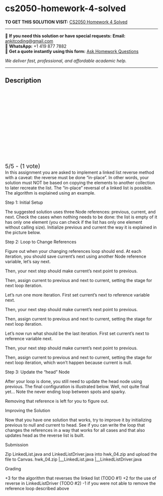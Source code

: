 # cs2050-homework-4-solved
**TO GET THIS SOLUTION VISIT:** [CS2050 Homework 4 Solved](https://www.ankitcodinghub.com/product/cs2050-instructions-solved-6/)


---

📩 **If you need this solution or have special requests:** **Email:** ankitcoding@gmail.com  
📱 **WhatsApp:** +1 419 877 7882  
📄 **Get a quote instantly using this form:** [Ask Homework Questions](https://www.ankitcodinghub.com/services/ask-homework-questions/)

*We deliver fast, professional, and affordable academic help.*

---

<h2>Description</h2>



<div class="kk-star-ratings kksr-auto kksr-align-center kksr-valign-top" data-payload="{&quot;align&quot;:&quot;center&quot;,&quot;id&quot;:&quot;126826&quot;,&quot;slug&quot;:&quot;default&quot;,&quot;valign&quot;:&quot;top&quot;,&quot;ignore&quot;:&quot;&quot;,&quot;reference&quot;:&quot;auto&quot;,&quot;class&quot;:&quot;&quot;,&quot;count&quot;:&quot;1&quot;,&quot;legendonly&quot;:&quot;&quot;,&quot;readonly&quot;:&quot;&quot;,&quot;score&quot;:&quot;5&quot;,&quot;starsonly&quot;:&quot;&quot;,&quot;best&quot;:&quot;5&quot;,&quot;gap&quot;:&quot;4&quot;,&quot;greet&quot;:&quot;Rate this product&quot;,&quot;legend&quot;:&quot;5\/5 - (1 vote)&quot;,&quot;size&quot;:&quot;24&quot;,&quot;title&quot;:&quot;CS2050 Homework 4 Solved&quot;,&quot;width&quot;:&quot;138&quot;,&quot;_legend&quot;:&quot;{score}\/{best} - ({count} {votes})&quot;,&quot;font_factor&quot;:&quot;1.25&quot;}">

<div class="kksr-stars">

<div class="kksr-stars-inactive">
            <div class="kksr-star" data-star="1" style="padding-right: 4px">


<div class="kksr-icon" style="width: 24px; height: 24px;"></div>
        </div>
            <div class="kksr-star" data-star="2" style="padding-right: 4px">


<div class="kksr-icon" style="width: 24px; height: 24px;"></div>
        </div>
            <div class="kksr-star" data-star="3" style="padding-right: 4px">


<div class="kksr-icon" style="width: 24px; height: 24px;"></div>
        </div>
            <div class="kksr-star" data-star="4" style="padding-right: 4px">


<div class="kksr-icon" style="width: 24px; height: 24px;"></div>
        </div>
            <div class="kksr-star" data-star="5" style="padding-right: 4px">


<div class="kksr-icon" style="width: 24px; height: 24px;"></div>
        </div>
    </div>

<div class="kksr-stars-active" style="width: 138px;">
            <div class="kksr-star" style="padding-right: 4px">


<div class="kksr-icon" style="width: 24px; height: 24px;"></div>
        </div>
            <div class="kksr-star" style="padding-right: 4px">


<div class="kksr-icon" style="width: 24px; height: 24px;"></div>
        </div>
            <div class="kksr-star" style="padding-right: 4px">


<div class="kksr-icon" style="width: 24px; height: 24px;"></div>
        </div>
            <div class="kksr-star" style="padding-right: 4px">


<div class="kksr-icon" style="width: 24px; height: 24px;"></div>
        </div>
            <div class="kksr-star" style="padding-right: 4px">


<div class="kksr-icon" style="width: 24px; height: 24px;"></div>
        </div>
    </div>
</div>


<div class="kksr-legend" style="font-size: 19.2px;">
            5/5 - (1 vote)    </div>
    </div>
In this assignment you are asked to implement a linked list reverse method with a caveat: the reverse must be done “in-place”. In other words, your solution must NOT be based on copying the elements to another collection to later recreate the list. The “in-place” reversal of a linked list is possible. The algorithm is explained using an example.

Step 1: Initial Setup

The suggested solution uses three Node references: previous, current, and next. Check the cases when nothing needs to be done: the list is empty of it has only one element (you can check if the list has only one element without calling size). Initialize previous and current the way it is explained in the picture below.

Step 2: Loop to Change References

Figure out when your changing references loop should end. At each iteration, you should save current’s next using another Node reference variable, let’s say next.

Then, your next step should make current’s next point to previous.

Then, assign current to previous and next to current, setting the stage for next loop iteration.

Let’s run one more iteration. First set current’s next to reference variable next.

Then, your next step should make current’s next point to previous.

Then, assign current to previous and next to current, setting the stage for next loop iteration.

Let’s now run what should be the last iteration. First set current’s next to reference variable next.

Then, your next step should make current’s next point to previous.

Then, assign current to previous and next to current, setting the stage for next loop iteration, which won’t happen because current is null.

Step 3: Update the “head” Node

After your loop is done, you still need to update the head node using previous. The final configuration is illustrated below. Well, not quite final yet… Note the never ending loop between spots and sparky.

Removing that reference is left for you to figure out.

Improving the Solution

Now that you have one solution that works, try to improve it by initializing previous to null and current to head. See if you can write the loop that changes the references in a way that works for all cases and that also updates head as the reverse list is built.

Submission

Zip LinkedList.java and LinkedListDriver.java into hwk_04.zip and upload the file to Canvas. hwk_04.zip |__LinkedList.java |__LinkedListDriver.java

Grading

+3 for the algorithm that reverses the linked list (TODO #1) +2 for the use of reverse in LinkedListDriver (TODO #2) -1 if you were not able to remove the reference loop described above
